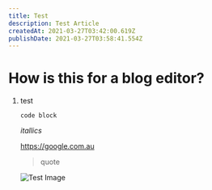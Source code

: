 ```yaml
---
title: Test
description: Test Article
createdAt: 2021-03-27T03:42:00.619Z
publishDate: 2021-03-27T03:58:41.554Z
---
```

# How is this for a blog editor?

1. test

   `code block`

   *itallics*

   <https://google.com.au>

   > quote

   ![Test Image](/staticAssets/uploads/footy-og.png "Test Image Title")